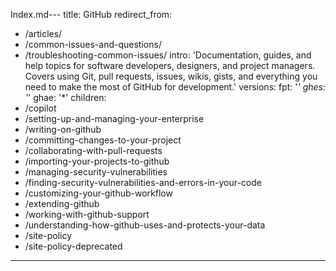 Index.md---
title: GitHub
redirect_from:
  - /articles/
  - /common-issues-and-questions/
  - /troubleshooting-common-issues/
intro: 'Documentation, guides, and help topics for software developers, designers, and project managers. Covers using Git, pull requests, issues, wikis, gists, and everything you need to make the most of GitHub for development.'
versions:
  fpt: '*'
  ghes: '*'
  ghae: '*'
children:
  - /copilot
  - /setting-up-and-managing-your-enterprise
  - /writing-on-github
  - /committing-changes-to-your-project
  - /collaborating-with-pull-requests
  - /importing-your-projects-to-github
  - /managing-security-vulnerabilities
  - /finding-security-vulnerabilities-and-errors-in-your-code
  - /customizing-your-github-workflow
  - /extending-github
  - /working-with-github-support
  - /understanding-how-github-uses-and-protects-your-data
  - /site-policy
  - /site-policy-deprecated
---
